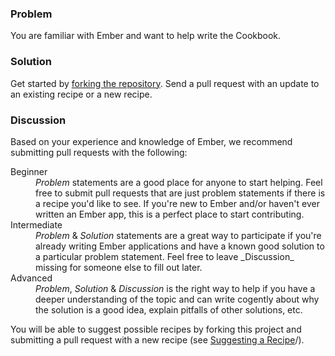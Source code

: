### Problem
You are familiar with Ember and want to help write the Cookbook.

### Solution
Get started by [forking the repository][fork_repo]. Send a pull request with an
update to an existing recipe or a new recipe.

### Discussion
Based on your experience and knowledge of Ember, we recommend submitting pull requests with the following:

<dl>
  <dt>Beginner</dt>
  <dd><em>Problem</em> statements are a good place for anyone to start helping. Feel free to submit pull requests that are just problem statements if there is a recipe you'd like to see. If you're new to Ember and/or haven't ever written an Ember app, this is a perfect place to start contributing.</dd>
  <dt>Intermediate</dt>
  <dd><em>Problem</em> &amp; <em>Solution</em> statements are a great way to participate if you're already writing Ember applications and have a known good solution to a particular problem statement. Feel free to leave _Discussion_ missing for someone else to fill out later.</dd>
  <dt>Advanced</dt>
  <dd><em>Problem</em>, <em>Solution</em> &amp; <em>Discussion</em> is the right way to help if you have a deeper understanding of the topic and can write cogently about why the solution is a good idea, explain pitfalls of other solutions, etc.</dd>
</dl>

You will be able to suggest possible recipes by forking this project and submitting a pull request with a new recipe (see [Suggesting a Recipe](../suggesting_a_recipe/)/).

[fork_repo]: https://github.com/ember-learn/ember-website
[suggesting_a_recipe]: ./suggesting_a_recipe
